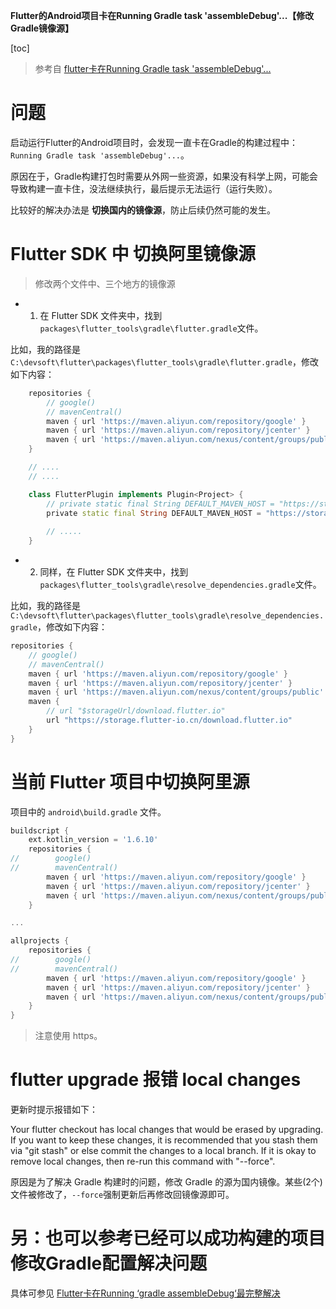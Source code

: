 **Flutter的Android项目卡在Running Gradle task 'assembleDebug'...【修改Gradle镜像源】**

[toc]

> 参考自 [flutter卡在Running Gradle task 'assembleDebug'...](https://www.cnblogs.com/lovewhatIlove/p/16323828.html)

# 问题

启动运行Flutter的Android项目时，会发现一直卡在Gradle的构建过程中：`Running Gradle task 'assembleDebug'...`。

原因在于，Gradle构建打包时需要从外网一些资源，如果没有科学上网，可能会导致构建一直卡住，没法继续执行，最后提示无法运行（运行失败）。

比较好的解决办法是 **切换国内的镜像源**，防止后续仍然可能的发生。

# Flutter SDK 中 切换阿里镜像源

> 修改两个文件中、三个地方的镜像源

- 1. 在 Flutter SDK 文件夹中，找到`packages\flutter_tools\gradle\flutter.gradle`文件。

比如，我的路径是`C:\devsoft\flutter\packages\flutter_tools\gradle\flutter.gradle`，修改如下内容：

```dart
    repositories {
        // google()
        // mavenCentral()
        maven { url 'https://maven.aliyun.com/repository/google' }
        maven { url 'https://maven.aliyun.com/repository/jcenter' }
        maven { url 'https://maven.aliyun.com/nexus/content/groups/public' }
    }

    // ....
    // ....

    class FlutterPlugin implements Plugin<Project> {
        // private static final String DEFAULT_MAVEN_HOST = "https://storage.googleapis.com";
        private static final String DEFAULT_MAVEN_HOST = "https://storage.flutter-io.cn";
        
        // .....
    }
```

- 2. 同样，在 Flutter SDK 文件夹中，找到`packages\flutter_tools\gradle\resolve_dependencies.gradle`文件。

比如，我的路径是`C:\devsoft\flutter\packages\flutter_tools\gradle\resolve_dependencies.gradle`，修改如下内容：

```dart
repositories {
    // google()
    // mavenCentral()
    maven { url 'https://maven.aliyun.com/repository/google' }
    maven { url 'https://maven.aliyun.com/repository/jcenter' }
    maven { url 'https://maven.aliyun.com/nexus/content/groups/public' }
    maven {
        // url "$storageUrl/download.flutter.io"
        url "https://storage.flutter-io.cn/download.flutter.io"
    }
}
```

# 当前 Flutter 项目中切换阿里源

项目中的 `android\build.gradle` 文件。

```dart
buildscript {
    ext.kotlin_version = '1.6.10'
    repositories {
//        google()
//        mavenCentral()
        maven { url 'https://maven.aliyun.com/repository/google' }
        maven { url 'https://maven.aliyun.com/repository/jcenter' }
        maven { url 'https://maven.aliyun.com/nexus/content/groups/public' }
    }

...

allprojects {
    repositories {
//        google()
//        mavenCentral()
        maven { url 'https://maven.aliyun.com/repository/google' }
        maven { url 'https://maven.aliyun.com/repository/jcenter' }
        maven { url 'https://maven.aliyun.com/nexus/content/groups/public' }
    }
}
```

> 注意使用 https。

# flutter upgrade 报错 local changes

更新时提示报错如下：

Your flutter checkout has local changes that would be erased by upgrading. If you want to keep these changes, it is
recommended that you stash them via "git stash" or else commit the changes to a local branch. If it is okay to remove local
changes, then re-run this command with "--force".

原因是为了解决 Gradle 构建时的问题，修改 Gradle 的源为国内镜像。某些(2个)文件被修改了，`--force`强制更新后再修改回镜像源即可。

# 另：也可以参考已经可以成功构建的项目修改Gradle配置解决问题

具体可参见 [Flutter卡在Running ‘gradle assembleDebug‘最完整解决](https://blog.csdn.net/qq_43596067/article/details/107710915)

